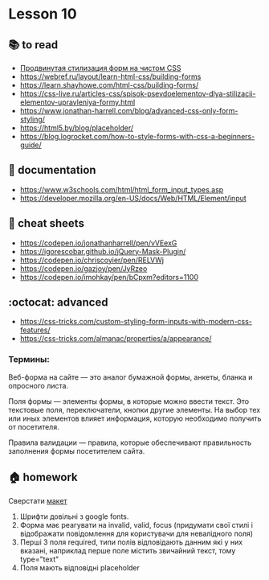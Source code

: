 
# Lesson 10

<!-- ## :computer: to do -->

## :books: to read
* [Продвинутая стилизация форм на чистом CSS](https://medium.com/@aleshkanet/%D0%BF%D1%80%D0%BE%D0%B4%D0%B2%D0%B8%D0%BD%D1%83%D1%82%D0%B0%D1%8F-%D1%81%D1%82%D0%B8%D0%BB%D0%B8%D0%B7%D0%B0%D1%86%D0%B8%D1%8F-%D1%84%D0%BE%D1%80%D0%BC-%D0%BD%D0%B0-%D1%87%D0%B8%D1%81%D1%82%D0%BE%D0%BC-css-6928acd1db52)
* https://webref.ru/layout/learn-html-css/building-forms
* https://learn.shayhowe.com/html-css/building-forms/
* https://css-live.ru/articles-css/spisok-psevdoelementov-dlya-stilizacii-elementov-upravleniya-formy.html
* https://www.jonathan-harrell.com/blog/advanced-css-only-form-styling/
* https://html5.by/blog/placeholder/
* https://blog.logrocket.com/how-to-style-forms-with-css-a-beginners-guide/


## :notebook: documentation
* https://www.w3schools.com/html/html_form_input_types.asp
* https://developer.mozilla.org/en-US/docs/Web/HTML/Element/input

## :pushpin: cheat sheets
* https://codepen.io/jonathanharrell/pen/vVEexG
* https://igorescobar.github.io/jQuery-Mask-Plugin/
* https://codepen.io/chriscoyier/pen/RELVWj
* https://codepen.io/gazjoy/pen/JyRzeo
* https://codepen.io/imohkay/pen/bCpxm?editors=1100 

## :octocat: advanced
* https://css-tricks.com/custom-styling-form-inputs-with-modern-css-features/
* https://css-tricks.com/almanac/properties/a/appearance/

### Термины:
Веб-форма на сайте — это аналог бумажной формы, анкеты, бланка и опросного листа.

Поля формы — элементы формы, в которые можно ввести текст. Это текстовые поля, переключатели, кнопки другие элементы. На выбор тех или иных элементов влияет информация, которую необходимо получить от посетителя.

Правила валидации — правила, которые обеспечивают правильность заполнения формы посетителем сайта.

## :house: homework
Сверстати [макет](./cahee.psd)

1. Шрифти довільні з google fonts.
2. Форма має реагувати на invalid, valid, focus (придумати свої стилі і відображати повідомлення для користувачи для невалідного поля)
3. Перші 3 поля required, типи полів відповідають данним які у них вказані, наприклад перше поле містить звичайний текст, тому type="text"
4. Поля мають відповідні plaсeholder

<!-- ## :muscle: practice -->

  
<!-- ## :nerd_face: in addition
